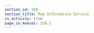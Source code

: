 ```yaml
---
section_id: 320
section_title: Map Information Service
is_activity: true
page_in_manual: 320-1
---
```

